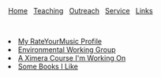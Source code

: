 <html lang="en-US"><head><meta http-equiv="Content-Type" content="text/html; charset=UTF-8"> 
</head>

<body>
<div class="header">
    <a href="/" class="menulink">Home</a>&nbsp;&nbsp;
    <a href="/teaching/" class="menulink">Teaching</a>&nbsp;&nbsp;
    <a href="/outreach/" class="menulink">Outreach</a>&nbsp;&nbsp;
    <a href="/service/" class="menulink">Service</a>&nbsp;&nbsp;
    <!-- <a href="/conferences/" class="menulink">Conferences</a>&nbsp;&nbsp;
    <a href="/contact/" class="menulink">Contact</a>&nbsp;&nbsp;-->
    <a href="/links/" class="menulink">Links</a>&nbsp;&nbsp;
  </div>
 <p><br style="clear: both;"/></p> 
  
<li><a href="https://rateyourmusic.com/~greamath">My RateYourMusic Profile</a></li>
<li><a href="https://www.ewg.org/">Environmental Working Group</a></li>
<li><a href="https://ximera.osu.edu/johnweeks03-test">A Ximera Course I'm Working On</a></li>
<li><a href="/links/books/">Some Books I Like</a></li>
</body>

